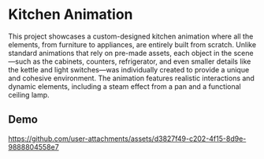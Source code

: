 # Kitchen Animation
This project showcases a custom-designed kitchen animation where all the elements, from furniture to appliances, are entirely built from scratch. Unlike standard animations that rely on pre-made assets, each object in the scene—such as the cabinets, counters, refrigerator, and even smaller details like the kettle and light switches—was individually created to provide a unique and cohesive environment. The animation features realistic interactions and dynamic elements, including a steam effect from a pan and a functional ceiling lamp.
## Demo
https://github.com/user-attachments/assets/d3827f49-c202-4f15-8d9e-9888804558e7

